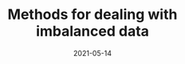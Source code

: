 ---
layout: post
is_post: on
post_url : "https://hackmd.io/@antolaga/H1rGPefeK"
title:  "Methods for dealing with imbalanced data"
date:   2021-05-14
keywords: ""
categories: [deep-learning]
tags: [Machine Learning, Deep Learning, Pytorch, Data Science]
icon: fas fa-book
---